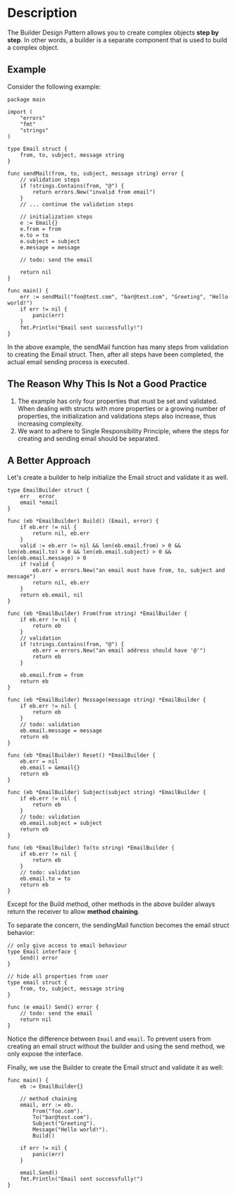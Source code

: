 # Description

The Builder Design Pattern allows you to create complex objects **step by step**. In other words, a builder is a separate component that is used to build a complex object.

## Example

Consider the following example:

```
package main

import (
	"errors"
	"fmt"
	"strings"
)

type Email struct {
	from, to, subject, message string
}

func sendMail(from, to, subject, message string) error {
	// validation steps
	if !strings.Contains(from, "@") {
		return errors.New("invalid from email")
	}
	// ... continue the validation steps

	// initialization steps
	e := Email{}
	e.from = from
	e.to = to
	e.subject = subject
	e.message = message

	// todo: send the email

	return nil
}

func main() {
	err := sendMail("foo@test.com", "bar@test.com", "Greeting", "Hello world!")
	if err != nil {
		panic(err)
	}
	fmt.Println("Email sent successfully!")
}
```

In the above example, the sendMail function has many steps from validation to creating the Email struct. Then, after all steps have been completed, the actual email sending process is executed.

## The Reason Why This Is Not a Good Practice

1. The example has only four properties that must be set and validated. When dealing with structs with more properties or a growing number of properties, the initialization and validations steps also increase, thus increasing complexity.
1. We want to adhere to Single Responsibility Principle, where the steps for creating and sending email should be separated.

## A Better Approach

Let's create a builder to help initialize the Email struct and validate it as well.

```
type EmailBuilder struct {
	err   error
	email *email
}

func (eb *EmailBuilder) Build() (Email, error) {
	if eb.err != nil {
		return nil, eb.err
	}
	valid := eb.err != nil && len(eb.email.from) > 0 && len(eb.email.to) > 0 && len(eb.email.subject) > 0 && len(eb.email.message) > 0
	if !valid {
		eb.err = errors.New("an email must have from, to, subject and message")
		return nil, eb.err
	}
	return eb.email, nil
}

func (eb *EmailBuilder) From(from string) *EmailBuilder {
	if eb.err != nil {
		return eb
	}
	// validation
	if !strings.Contains(from, "@") {
		eb.err = errors.New("an email address should have '@'")
		return eb
	}

	eb.email.from = from
	return eb
}

func (eb *EmailBuilder) Message(message string) *EmailBuilder {
	if eb.err != nil {
		return eb
	}
	// todo: validation
	eb.email.message = message
	return eb
}

func (eb *EmailBuilder) Reset() *EmailBuilder {
	eb.err = nil
	eb.email = &email{}
	return eb
}

func (eb *EmailBuilder) Subject(subject string) *EmailBuilder {
	if eb.err != nil {
		return eb
	}
	// todo: validation
	eb.email.subject = subject
	return eb
}

func (eb *EmailBuilder) To(to string) *EmailBuilder {
	if eb.err != nil {
		return eb
	}
	// todo: validation
	eb.email.to = to
	return eb
}
```

Except for the Build method, other methods in the above builder always return the receiver to allow **method chaining**.

To separate the concern, the sendingMail function becomes the email struct behavior:

```
// only give access to email behaviour
type Email interface {
	Send() error
}

// hide all properties from user
type email struct {
	from, to, subject, message string
}

func (e email) Send() error {
	// todo: send the email
	return nil
}
```

Notice the difference between `Email` and `email`. To prevent users from creating an email struct without the builder and using the send method, we only expose the interface.

Finally, we use the Builder to create the Email struct and validate it as well:

```
func main() {
	eb := EmailBuilder{}

	// method chaining
	email, err := eb.
		From("foo.com").
		To("bar@test.com").
		Subject("Greeting").
		Message("Hello world!").
		Build()

	if err != nil {
		panic(err)
	}

	email.Send()
	fmt.Println("Email sent successfully!")
}
```
